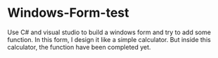 # Windows-Form-test
Use C# and visual studio to build a windows form and try to add some function. In this form, I design it like a simple calculator. But inside this calculator, the function have been completed yet.
